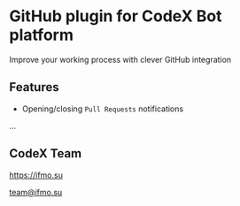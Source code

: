 # GitHub plugin for CodeX Bot platform

Improve your working process with clever GitHub integration

## Features

- Opening/closing `Pull Requests` notifications

...

## CodeX Team

https://ifmo.su

team@ifmo.su